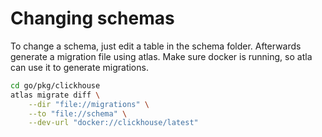 # Changing schemas

To change a schema, just edit a table in the schema folder.
Afterwards generate a migration file using atlas.
Make sure docker is running, so atla can use it to generate migrations.

```bash
cd go/pkg/clickhouse
atlas migrate diff \
	--dir "file://migrations" \
	--to "file://schema" \
	--dev-url "docker://clickhouse/latest"
```

